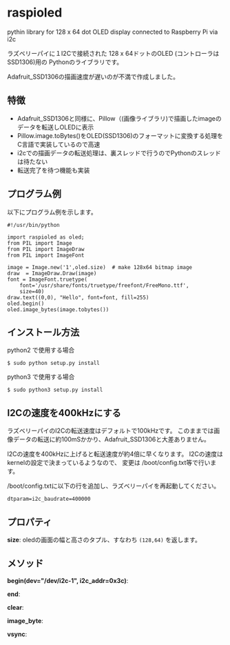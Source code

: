 # raspioled
pythin library for 128 x 64 dot OLED display connected to Raspberry Pi via i2c

ラズベリーパイに１I2Cで接続された 128 x 64ドットのOLED (コントローラはSSD1306)用の
Pythonのライブラリです。

Adafruit_SSD1306の描画速度が遅いのが不満で作成しました。

## 特徴

- Adafruit_SSD1306と同様に、Pillow（(画像ライブラリ)で描画したimageのデータを転送しOLEDに表示
- Pillow.image.toBytes()をOLED(SSD1306)のフォーマットに変換する処理をC言語で実装しているので高速
- i2cでの描画データの転送処理は、裏スレッドで行うのでPythonのスレッドは待たない
- 転送完了を待つ機能も実装 

## プログラム例

以下にプログラム例を示します。

    #!/usr/bin/python

    import raspioled as oled;
    from PIL import Image
    from PIL import ImageDraw
    from PIL import ImageFont

    image = Image.new('1',oled.size)  # make 128x64 bitmap image
    draw  = ImageDraw.Draw(image)
    font = ImageFont.truetype(
        font='/usr/share/fonts/truetype/freefont/FreeMono.ttf',
        size=40)
    draw.text((0,0), "Hello", font=font, fill=255)
    oled.begin()
    oled.image_bytes(image.tobytes())


## インストール方法

python2 で使用する場合

    $ sudo python setup.py install
    
python3 で使用する場合

    $ sudo python3 setup.py install

## I2Cの速度を400kHzにする

ラズベリーパイのI2Cの転送速度はデフォルトで100kHzです。
このままでは画像データの転送に約100mSかかり、Adafruit_SSD1306と大差ありません。

I2Cの速度を400kHzに上げると転送速度が約4倍に早くなります。
I2Cの速度はkernelの設定で決まっているようなので、
変更は /boot/config.txt等で行います。

/boot/config.txtに以下の行を追加し、ラズベリーパイを再起動してください。

    dtparam=i2c_baudrate=400000
    
## プロパティ

**size**: oledの画面の幅と高さのタプル、すなわち `(128,64)` を返します。

## メソッド

**begin(dev="/dev/i2c-1", i2c_addr=0x3c)**:

**end**:

**clear**:

**image_byte**:

**vsync**:


    
